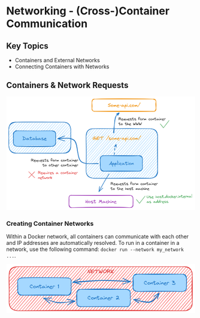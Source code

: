 # Networking - (Cross-)Container Communication

## Key Topics

- Containers and External Networks
- Connecting Containers with Networks

## Containers & Network Requests

![networks](./docs/neworks.excalidraw.png)

### Creating Container Networks

Within a Docker network, all containers can communicate with each other and IP addresses are automatically resolved. To run in a container in a network, use the following command: `docker run --network my_network ...`.

![container network](./docs/container-network.excalidraw.png)
